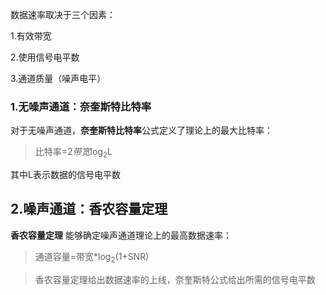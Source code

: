 数据速率取决于三个因素：

1.有效带宽

2.使用信号电平数

3.通道质量（噪声电平）
### 1.无噪声通道：奈奎斯特比特率
对于无噪声通道，**奈奎斯特比特率**公式定义了理论上的最大比特率：
>比特率=2*带宽*log<sub>2</sub>L

其中L表示数据的信号电平数
## 2.噪声通道：香农容量定理
**香农容量定理** 能够确定噪声通道理论上的最高数据速率：
>通道容量=带宽*log<sub>2</sub>(1+SNR)

 >香农容量定理给出数据速率的上线，奈奎斯特公式给出所需的信号电平数
